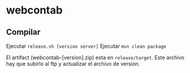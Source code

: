 # webcontab

## Compilar

Ejecutar `release.sh [version server]`
Ejecutar `mvn clean package`

El artifact (webcontab-[version].zip) esta en `release/target`.
Este archivo hay que subirlo al ftp y actualizar el archivo de version.